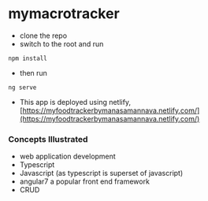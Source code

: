 # mymacrotracker

* clone the repo
* switch to the root and run 
```
npm install
```
* then run
```
ng serve
```
* This app is deployed using netlify, 
[https://myfoodtrackerbymanasamannava.netlify.com/](https://myfoodtrackerbymanasamannava.netlify.com/)

### Concepts Illustrated
* web application development
* Typescript
* Javascript (as typescript is superset of javascript)
* angular7 a popular front end framework
* CRUD 

